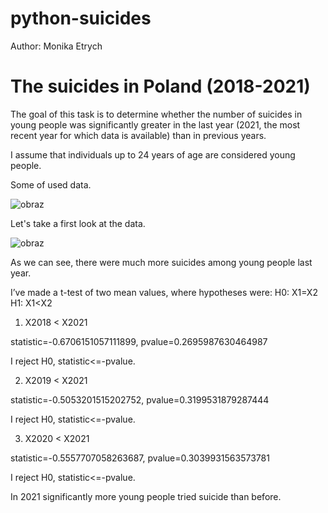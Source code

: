 # python-suicides

Author: Monika Etrych
# The suicides in Poland (2018-2021)
The goal of this task is to determine whether the number of suicides in young people was significantly greater in the last year (2021, the most recent year for which data is available) than in previous years.

I assume that individuals up to 24 years of age are considered young people.

Some of used data.
 
![obraz](https://user-images.githubusercontent.com/44522588/226143305-d24f9038-73ba-493f-aab9-34d7f8f3eeb6.png)

 Let's take a first look at the data.
 
 ![obraz](https://user-images.githubusercontent.com/44522588/226143316-fe12bcc6-ccf9-4235-be58-1db7d71188bc.png)

 
As we can see,  there were much more suicides among young people last year.

I’ve made a t-test of two mean values, where hypotheses were:
H0: X1=X2
H1: X1<X2
1.	X2018 < X2021

statistic=-0.6706151057111899, pvalue=0.2695987630464987

I reject H0, statistic<=-pvalue.


2.	X2019 < X2021

statistic=-0.5053201515202752, pvalue=0.3199531879287444

I reject H0, statistic<=-pvalue.


3.	X2020 < X2021

statistic=-0.5557707058263687, pvalue=0.3039931563573781

I reject H0, statistic<=-pvalue.

In 2021 significantly more young people tried suicide than before.
